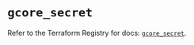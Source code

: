 # `gcore_secret`

Refer to the Terraform Registry for docs: [`gcore_secret`](https://registry.terraform.io/providers/g-core/gcorelabs/0.3.63/docs/resources/gcore_secret).
